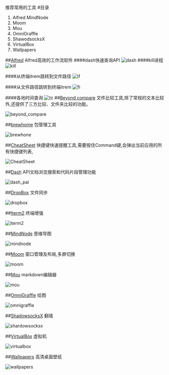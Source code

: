 推荐常用的工具
#目录
1. Alfred 
MindNode 
9. Moom 
10. Mou 
11. OmniGraffle
12. ShawodsocksX
13. VirtualBox
13. Wallpapers 

##[Alfred](http://www.alfredworkflow.com)
Alfred高效的工作流软件
####dash快速查询API
![dash](./images/dash.png)
####kill进程
![kill](./images/kill.png)

####从终端itrem跳转到文件路径
![if](./images/if.png)

####从文件路径跳转到终端itrem
![fi](./images/fi.png)

####各地时间查询
![tz](./images/tz.png)
##[Beyond compare](http://www.scootersoftware.com)
文件比较工具,除了常规的文本比较外,还提供了三方比较、文件夹比较的功能。

![beyond_compare](./images/beyond_compare.png)

##[brewhome](https://github.com/Homebrew/homebrew/wiki/installation)
包管理工具

![brewhone](./images/brewhome.png)

##[CheatSheet](http://www.mediaatelier.com/CheatSheet/)
快捷键快速提醒工具,需要按住Command键,会弹出当前应用的所有快捷键列表,

![CheatSheet](./images/cheatsheet.png)

##[Dash](https://kapeli.com/dash)
API文档浏览搜索和代码片段管理功能

![dash_pai](./images/dash_api.png)


##[DropBox](http://www.dropbox.com)
文件同步

![dropbox](./images/dropbox.jpg)


##[Iterm2](http://iterm2.com)
终端增强

![iterm2](./images/iterm2.png)

##[MindNode](https://mindnode.com)
思维导图

![mindnode](./images/MindNode.png)


##[Moom](http://manytricks.com/moom/)
窗口管理及布局,多屏切换

![moom](./images/moom.jpg)


##[Mou](http://25.io/mou/)
markdown编辑器

![mou](./images/mou.png)

##[OmniGraffle](https://www.omnigroup.com/omnigraffle/)
绘图

![omnigraffle](./images/omnigraffle.png)


##[ShadowsocksX](https://github.com/shadowsocks/shadowsocks-iOS/wiki/Shadowsocks-for-OSX-帮助)
翻墙

![shardowsocksx](./images/shardowsocksx.png)

##[VirtualBox](https://www.virtualbox.org)
虚拟机

![virtualbox](./images/virtualbox.png)

##[Wallpapers](https://itunes.apple.com/app/retina-wallpapers-hd-640x960/id384922950?mt=8)
高清桌面壁纸

![wallpapers](./images/wallpapers.png)


